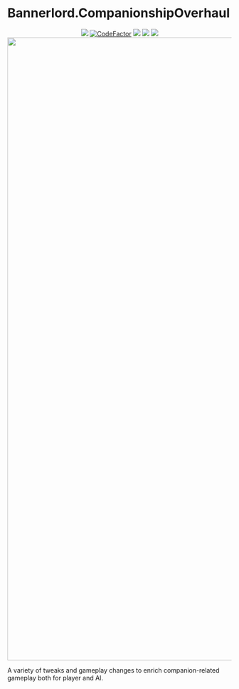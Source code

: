 # Bannerlord.CompanionshipOverhaul
<p align="center">
        <a href="https://github.com/XAMPPRocky/tokei#tokei-時計"><img src="https://tokei.rs/b1/github/Bannerhaul/Bannerlord.CompanionshipOverhaul?category=code" /></a>        
        <a href="https://www.codefactor.io/repository/github/Bannerhaul/Bannerlord.CompanionshipOverhaul">
        <img src="https://www.codefactor.io/repository/github/Bannerhaul/Bannerlord.CompanionshipOverhaul/badge?s=f163b98709f885a36702dbef30f7bbfcd35c3b19" alt="CodeFactor" /></a>
        <a href="https://www.nexusmods.com/mountandblade2bannerlord/mods/6919" alt="Nexus Companionship Overhaul">
        <img src="https://img.shields.io/badge/Nexus-Companionship%20Overhaul-yellow.svg" /></a>  
        <a href="https://www.nexusmods.com/mountandblade2bannerlord/mods/6919" alt="Companionship Overhaul">
        <img src="https://img.shields.io/endpoint?url=https%3A%2F%2Fnexusmods-version-pzk4e0ejol6j.runkit.sh%3FgameId%3Dmountandblade2bannerlord%26modId%3D6919" /></a>
        <a href="https://www.nexusmods.com/mountandblade2bannerlord/mods/6919" alt="Nexus Companionship Overhaul">
        <img src="https://img.shields.io/endpoint?url=https%3A%2F%2Fnexusmods-downloads-ayuqql60xfxb.runkit.sh%2F%3Ftype%3Dtotal%26gameId%3D3174%26modId%3D6919" /></a>
        </br>
        <img src="https://staticdelivery.nexusmods.com/mods/3174/images/6919/6919-1717167985-931382868.png" width="1400">         
</p>
A variety of tweaks and gameplay changes to enrich companion-related gameplay both for player and AI.
